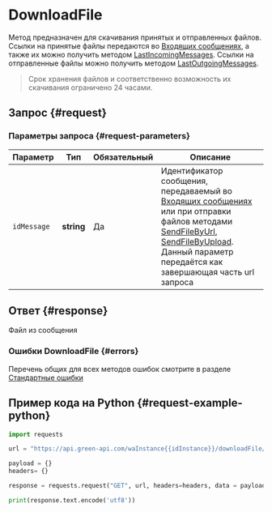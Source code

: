 # DownloadFile

Метод предназначен для скачивания принятых и отправленных файлов.
Ссылки на принятые файлы передаются во [Входящих сообщениях](../notifications-format/incoming-message/Webhook-IncomingMessageReceived.md), а также их можно получить методом [LastIncomingMessages](../../../api/journals/LastIncomingMessages.md).
Ссылки на отправленные файлы можно получить методом [LastOutgoingMessages](../../../api/journals/LastOutgoingMessages.md).

> Срок хранения файлов и соответственно возможность их скачивания ограничено 24 часами.

## Запрос {#request}

### Параметры запроса {#request-parameters}

Параметр | Тип | Обязательный | Описание
----- | ----- | ----- | -----
`idMessage` | **string** | Да | Идентификатор сообщения, передаваемый во [Входящих сообщениях](../notifications-format/incoming-message/Webhook-IncomingMessageReceived.md) или при отправки файлов методами [SendFileByUrl](../../../api/sending/SendFileByUrl.md), [SendFileByUpload](../../../api/sending/SendFileByUpload.md). Данный параметр передаётся как завершающая часть url запроса

## Ответ {#response}

Файл из сообщения

### Ошибки DownloadFile {#errors}

Перечень общих для всех методов ошибок смотрите в разделе [Стандартные ошибки](../../common-errors.md)

## Пример кода на Python  {#request-example-python}

```python
import requests

url = "https://api.green-api.com/waInstance{{idInstance}}/downloadFile/{{idMessage}}"

payload = {}
headers= {}

response = requests.request("GET", url, headers=headers, data = payload)

print(response.text.encode('utf8'))
```